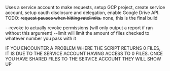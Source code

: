 Uses a service account to make requests, setup GCP project, create service account, setup oauth disclosure and delegation, enable Google Drive API. TODO: ~~request pauses when hitting ratelimits.~~ none, this is the final build


--revoke to actually revoke permissions (will only output a report if ran without this argument)
--limit will limit the amount of files checked to whatever number you pass with it


IF YOU ENCOUNTER A PROBLEM WHERE THE SCRIPT RETURNS 0 FILES, IT IS DUE TO THE SERVICE ACCOUNT HAVING ACCESS TO 0 FILES. ONCE YOU HAVE SHARED FILES TO THE SERVICE ACCOUNT THEY WILL SHOW UP

